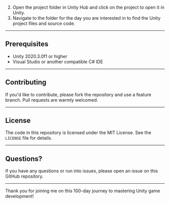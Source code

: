 2. Open the project folder in Unity Hub and click on the project to open it in Unity.
3. Navigate to the folder for the day you are interested in to find the Unity project files and source code.

---

## Prerequisites

- Unity 2020.3.0f1 or higher
- Visual Studio or another compatible C# IDE

---

## Contributing

If you'd like to contribute, please fork the repository and use a feature branch. Pull requests are warmly welcomed.

---

## License

The code in this repository is licensed under the MIT License. See the `LICENSE` file for details.

---

## Questions?

If you have any questions or run into issues, please open an issue on this GitHub repository.

---

Thank you for joining me on this 100-day journey to mastering Unity game development!
